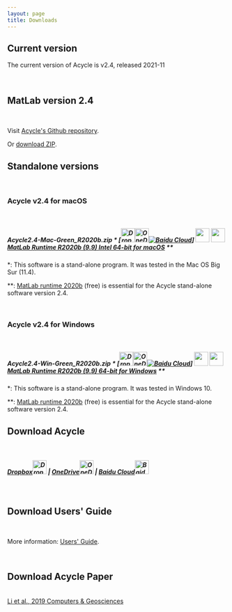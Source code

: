 ```yaml
---
layout: page
title: Downloads
--- 
```

<section id ="matlab">
<h2>Current version</h2>
<p>The current version of Acycle is v2.4, released 2021-11 </p>
<br />
</section>
<section id ="matlab">
        <h2>MatLab version 2.4</h2>
        <br />
        <p> Visit <a href ="https://github.com/mingsongli/acycle" target="_blank" rel="noopener noreferrer"> Acycle's Github repository</a>.</p>
        <p> Or <a href ="https://github.com/mingsongli/acycle/archive/master.zip"> download ZIP</a>.</p>
</section>
<section id ="standalone">
        <h2>Standalone versions</h2>
        <br />
        <h3>Acycle v2.4 for macOS</h3>
        <br />
        <h5><p>Acycle2.4-Mac-Green_R2020b.zip * [<a href ="https://www.dropbox.com/sh/t53vjs539gmixnm/AAC0BqTR0U5xghKwuVc1Iwbma?dl=0" target="_blank" rel="noopener noreferrer"><img src="https://img.icons8.com/color/48/000000/dropbox.png" alt= "Dropbox" class="rounded" height="32" width="32"></a><a href ="https://1drv.ms/u/s!AuOnvtrY8aRzhG17NCoXG14eOVIS" target="_blank" rel="noopener noreferrer"><img src="https://img.icons8.com/color/48/000000/skydrive.png" alt= "OneDrive" class="rounded" height="32" width="32"></a><a href ="https://pan.baidu.com/s/14-xRzV_-BBrE6XfyR_71Nw" target="_blank" rel="noopener noreferrer"><img src="https://img.icons8.com/material/24/000000/baidu-cloud.png" alt= "Baidu Cloud" class="rounded"></a>] <img src="https://img.icons8.com/material/24/000000/xbox-cross.png" height="32" width="32"> <a href ="https://ssd.mathworks.com/supportfiles/downloads/R2020b/Release/5/deployment_files/installer/complete/maci64/MATLAB_Runtime_R2020b_Update_5_maci64.dmg.zip"> <img src="https://img.icons8.com/fluent/48/000000/matlab.png" height="32" width="32"> MatLab Runtime R2020b (9.9) Intel 64-bit for macOS</a> **</p></h5>
        <p>*: This software is a stand-alone program. It was tested in the Mac OS Big Sur (11.4).</p> <p>**: <a href ="https://www.mathworks.com/products/compiler/matlab-runtime.html" target="_blank" rel="noopener noreferrer"> MatLab runtime 2020b</a> (free) is essential for the Acycle stand-alone software version 2.4.</p>
        <br />
        <h3>Acycle v2.4 for Windows</h3>
        <br />
        <h5><p>Acycle2.4-Win-Green_R2020b.zip * [<a href ="https://www.dropbox.com/sh/t53vjs539gmixnm/AAC0BqTR0U5xghKwuVc1Iwbma?dl=0" target="_blank" rel="noopener noreferrer"><img src="https://img.icons8.com/color/48/000000/dropbox.png" alt= "Dropbox" class="rounded" height="32" width="32"></a><a href ="https://1drv.ms/u/s!AuOnvtrY8aRzhG17NCoXG14eOVIS" target="_blank" rel="noopener noreferrer"><img src="https://img.icons8.com/color/48/000000/skydrive.png" alt= "OneDrive" class="rounded" height="32" width="32"></a><a href ="https://pan.baidu.com/s/14-xRzV_-BBrE6XfyR_71Nw" target="_blank" rel="noopener noreferrer"><img src="https://img.icons8.com/material/24/000000/baidu-cloud.png" alt= "Baidu Cloud" class="rounded"></a>] <img src="https://img.icons8.com/material/24/000000/xbox-cross.png" height="32" width="32"> <a href ="https://ssd.mathworks.com/supportfiles/downloads/R2020b/Release/5/deployment_files/installer/complete/win64/MATLAB_Runtime_R2020b_Update_5_win64.zip"> <img src="https://img.icons8.com/fluent/48/000000/matlab.png" height="32" width="32"> MatLab Runtime R2020b (9.9) 64-bit for Windows</a> **</p></h5>
        <p>*: This software is a stand-alone program. It was tested in Windows 10.</p>
        <p>**: <a href ="https://www.mathworks.com/products/compiler/matlab-runtime.html" target="_blank" rel="noopener noreferrer"> MatLab runtime 2020b</a> (free) is essential for the Acycle stand-alone software version 2.4.</p>
</section>
<section id ="download">
        <h2>Download Acycle</h2>
        <br />
        <h5><p><a href ="https://www.dropbox.com/sh/t53vjs539gmixnm/AAC0BqTR0U5xghKwuVc1Iwbma?dl=0" target="_blank" rel="noopener noreferrer"> Dropbox<img src="https://img.icons8.com/color/48/000000/dropbox.png" alt= "Dropbox" class="rounded" height="32" width="32"></a>  |  <a href ="https://1drv.ms/u/s!AuOnvtrY8aRzhG17NCoXG14eOVIS" target="_blank" rel="noopener noreferrer">OneDrive<img src="https://img.icons8.com/color/48/000000/skydrive.png" alt= "OneDrive" class="rounded" height="32" width="32"></a>  |  <a href ="https://pan.baidu.com/s/14-xRzV_-BBrE6XfyR_71Nw" target="_blank" rel="noopener noreferrer">Baidu Cloud<img src="https://img.icons8.com/material/24/000000/baidu-cloud.png" alt= "Baidu Cloud" class="rounded" height="32" width="32"></a></p></h5>
        <br />
        <h2>Download Users' Guide</h2>
        <br />
        <p>More information: <a href="https://acycle.org/manual/" target="_blank" rel="noopener noreferrer">Users' Guide</a>.</p>
        <br />
        <h2>Download Acycle Paper </h2>
        <br />
        <a href="/docs/Li-et-al-2019-Acycle-software.pdf" target="_blank" rel="noopener noreferrer"> Li et al., 2019 Computers & Geosciences </a>
</section>
